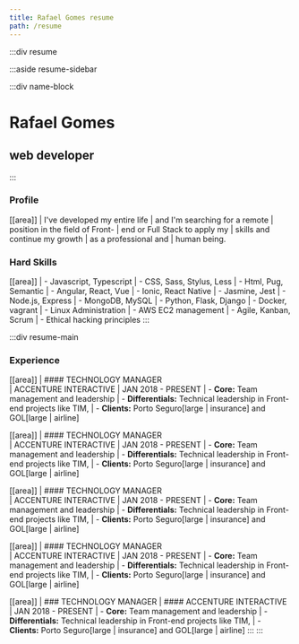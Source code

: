 ```yaml
---
title: Rafael Gomes resume
path: /resume
---
```


:::div resume

:::aside resume-sidebar

:::div name-block

# Rafael Gomes

## web developer

:::

### Profile

[[area]]
| I've developed my entire life
| and I'm searching for a remote
| position in the field of Front-
| end or Full Stack to apply my
| skills and continue my growth
| as a professional and
| human being.

### Hard Skills

[[area]]
| - Javascript, Typescript
| - CSS, Sass, Stylus, Less
| - Html, Pug, Semantic
| - Angular, React, Vue
| - Ionic, React Native
| - Jasmine, Jest
| - Node.js, Express
| - MongoDB, MySQL
| - Python, Flask, Django
| - Docker, vagrant
| - Linux Administration
| - AWS EC2 management
| - Agile, Kanban, Scrum
| - Ethical hacking principles
:::

:::div resume-main

### Experience

[[area]]
| #### TECHNOLOGY MANAGER  
| ACCENTURE INTERACTIVE | JAN 2018 - PRESENT
| - **Core:** Team management and leadership
| - **Differentials:** Technical leadership in Front-end projects like TIM,
| - **Clients:** Porto Seguro[large | insurance] and GOL[large | airline]

[[area]]
| #### TECHNOLOGY MANAGER  
| ACCENTURE INTERACTIVE | JAN 2018 - PRESENT
| - **Core:** Team management and leadership
| - **Differentials:** Technical leadership in Front-end projects like TIM,
| - **Clients:** Porto Seguro[large | insurance] and GOL[large | airline]

[[area]]
| #### TECHNOLOGY MANAGER  
| ACCENTURE INTERACTIVE | JAN 2018 - PRESENT
| - **Core:** Team management and leadership
| - **Differentials:** Technical leadership in Front-end projects like TIM,
| - **Clients:** Porto Seguro[large | insurance] and GOL[large | airline]

[[area]]
| #### TECHNOLOGY MANAGER  
| ACCENTURE INTERACTIVE | JAN 2018 - PRESENT
| - **Core:** Team management and leadership
| - **Differentials:** Technical leadership in Front-end projects like TIM,
| - **Clients:** Porto Seguro[large | insurance] and GOL[large | airline]

[[area]]
| ### TECHNOLOGY MANAGER
| #### ACCENTURE INTERACTIVE | JAN 2018 - PRESENT
| - **Core:** Team management and leadership
| - **Differentials:** Technical leadership in Front-end projects like TIM,
| - **Clients:** Porto Seguro[large | insurance] and GOL[large | airline]
:::
:::
